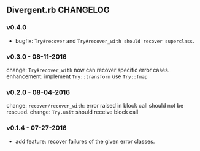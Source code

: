## Divergent.rb CHANGELOG


### v0.4.0 ###

- bugfix: `Try#recover` and `Try#recover_with should recover superclass`.

### v0.3.0 - 08-11-2016

change: `Try#recover_with` now can recover specific error cases.
enhancement: implement `Try::transform` use `Try::fmap`

### v0.2.0 - 08-04-2016

change: `recover/recover_with`: error raised in block call should not be rescued.
change: `Try.unit` should receive block call


### v0.1.4 - 07-27-2016

- add feature: recover failures of the given error classes.
